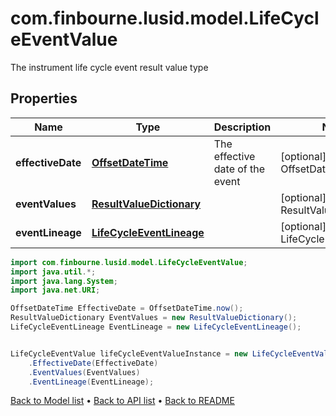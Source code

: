 # com.finbourne.lusid.model.LifeCycleEventValue
The instrument life cycle event result value type

## Properties

Name | Type | Description | Notes
------------ | ------------- | ------------- | -------------
**effectiveDate** | [**OffsetDateTime**](OffsetDateTime.md) | The effective date of the event | [optional] [default to OffsetDateTime]
**eventValues** | [**ResultValueDictionary**](ResultValueDictionary.md) |  | [optional] [default to ResultValueDictionary]
**eventLineage** | [**LifeCycleEventLineage**](LifeCycleEventLineage.md) |  | [optional] [default to LifeCycleEventLineage]

```java
import com.finbourne.lusid.model.LifeCycleEventValue;
import java.util.*;
import java.lang.System;
import java.net.URI;

OffsetDateTime EffectiveDate = OffsetDateTime.now();
ResultValueDictionary EventValues = new ResultValueDictionary();
LifeCycleEventLineage EventLineage = new LifeCycleEventLineage();


LifeCycleEventValue lifeCycleEventValueInstance = new LifeCycleEventValue()
    .EffectiveDate(EffectiveDate)
    .EventValues(EventValues)
    .EventLineage(EventLineage);
```


[Back to Model list](../README.md#documentation-for-models) &#8226; [Back to API list](../README.md#documentation-for-api-endpoints) &#8226; [Back to README](../README.md)
